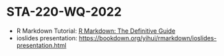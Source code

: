 # STA-220-WQ-2022

- R Markdown Tutorial: [R Markdown: The Definitive Guide](https://bookdown.org/yihui/rmarkdown/)
- ioslides presentation: https://bookdown.org/yihui/rmarkdown/ioslides-presentation.html
